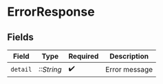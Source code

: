 # ErrorResponse


## Fields

| Field              | Type               | Required           | Description        |
| ------------------ | ------------------ | ------------------ | ------------------ |
| `detail`           | *::String*         | :heavy_check_mark: | Error message      |
